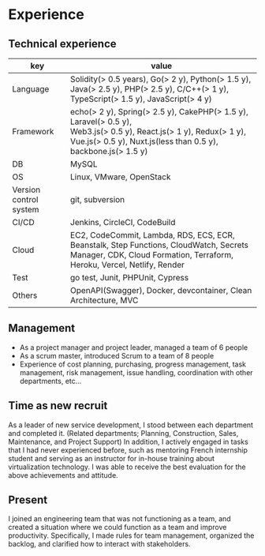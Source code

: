 # Experience
## Technical experience
|  key  |  value  |
| ---- | ---- |
|  Language  |  Solidity(> 0.5 years), Go(> 2 y), Python(> 1.5 y), Java(> 2.5 y), PHP(> 2.5 y), C/C++(> 1 y), <br>TypeScript(> 1.5 y), JavaScript(> 4 y) |
|  Framework  |  echo(> 2 y), Spring(> 2.5 y), CakePHP(> 1.5 y), Laravel(> 0.5 y), <br>Web3.js(> 0.5 y), React.js(> 1 y), Redux(> 1 y), Vue.js(> 0.5 y), Nuxt.js(less than 0.5 y), backbone.js(> 1.5 y)  |
|  DB  |  MySQL  |
|  OS  |  Linux, VMware, OpenStack  |
|  Version control system  |  git, subversion  |
|  CI/CD  |  Jenkins, CircleCI, CodeBuild  |
|  Cloud |  EC2, CodeCommit, Lambda, RDS, ECS, ECR, Beanstalk, Step Functions, CloudWatch, Secrets Manager, CDK, Cloud Formation, Terraform, Heroku, Vercel, Netlify, Render |
|  Test  |  go test, Junit, PHPUnit, Cypress  |
|  Others  |  OpenAPI(Swagger), Docker, devcontainer, Clean Architecture, MVC  |

## Management
- As a project manager and project leader, managed a team of 6 people
- As a scrum master, introduced Scrum to a team of 8 people
- Experience of cost planning, purchasing, progress management, task management, risk management, issue handling, coordination with other departments, etc...

## Time as new recruit
As a leader of new service development, I stood between each department and completed it. (Related departments; Planning, Construction, Sales, Maintenance, and Project Support)
In addition, I actively engaged in tasks that I had never experienced before, such as mentoring French internship student and serving as an instructor for in-house training about virtualization technology.
I was able to receive the best evaluation for the above achievements and attitude.

## Present
I joined an engineering team that was not functioning as a team, and created a situation where we could function as a team and improve productivity. Specifically, I made rules for team management, organized the backlog, and clarified how to interact with stakeholders.
